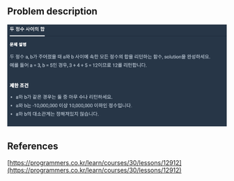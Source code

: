 ## Problem description
![Problem description](./Problem-12912.png)

## References
[https://programmers.co.kr/learn/courses/30/lessons/12912](https://programmers.co.kr/learn/courses/30/lessons/12912)
